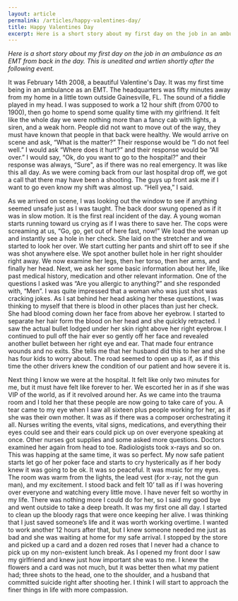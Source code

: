 ```yaml
---
layout: article
permalink: /articles/happy-valentines-day/
title: Happy Valentines Day
excerpt: Here is a short story about my first day on the job in an ambulance as an EMT from back in the day. This is unedited and written shortly after the following event.
---
```


<p><i>Here is a short story about my first day on the job in an ambulance as an EMT from back in the day. This is unedited and wrtien shortly after the following event.</i></p>
<p>It was February 14th 2008, a beautiful Valentine's Day. It was my first time being in an ambulance as an EMT. The headquarters was fifty minutes away from my home in a little town outside Gainesville, FL. The sound of a fiddle played in my head. I was supposed to work a 12 hour shift (from 0700 to 1900), then go home to spend some quality time with my girlfriend. It felt like the whole day we were nothing more than a fancy cab with lights, a siren, and a weak horn. People did not want to move out of the way, they must have known that people in that back were healthy. We would arrive on scene and ask, “What is the matter?” Their response would be “I do not feel well.”  I would ask “Where does it hurt?” and their response would be “All over.” I would say, “Ok, do you want to go to the hospital?” and their response was always, “Sure", as if there was no real emergency. It was like this all day. As we were coming back from our last hospital drop off, we got a call that there may have been a shooting. The guys up front ask me if I want to go even know my shift was almost up. “Hell yea,” I said.</p>
<p>As we arrived on scene, I was looking out the window to see if anything seemed unsafe just as I was taught. The back door swung opened as if it was in slow motion. It is the first real incident of the day. A young woman starts running toward us crying as if I was there to save her. The cops were screaming at us, “Go, go, get out of here fast, now!”  We load the woman up and instantly see a hole in her check. She laid on the stretcher and we started to look her over. We start cutting her pants and shirt off to see if she was shot anywhere else. We spot another bullet hole in her right shoulder right away. We now examine her legs, then her torso, then her arms, and finally her head. Next, we ask her some basic information about her life, like past medical history, medication and other relevant information. One of the questions I asked was “Are you allergic to anything?” and she responded with, “Men”. I was quite impressed that a woman who was just shot was cracking jokes. As I sat behind her head asking her these questions, I was thinking to myself that there is blood in other places than just her check. She had blood coming down her face from above her eyebrow. I started to separate her hair form the blood on her head and she quickly retracted. I saw the actual bullet lodged under her skin right above her right eyebrow. I continued to pull off the hair ever so gently off her face and revealed another bullet between her right eye and ear. That made four entrance wounds and no exits. She tells me that her husband did this to her and she has four kids to worry about. The road seemed to open up as if, as if this time the other drivers knew the condition of our patient and how severe it is.</p>
<p>Next thing I know we were at the hospital. It felt like only two minutes for me, but it must have felt like forever to her. We escorted her in as if she was VIP of the world, as if it revolved around her. As we came into the trauma room and I told her that these people are now going to take care of you. A tear came to my eye when I saw all sixteen plus people working for her, as if she was their own mother. It was as if there was a composer orchestrating it all. Nurses writing the events, vital signs, medications, and everything their eyes could see and their ears could pick up on over everyone speaking at once. Other nurses got supplies and some asked more questions. Doctors examined her again from head to toe. Radiologists took x-rays and so on. This was happing at the same time, it was so perfect. My now safe patient starts let go of her poker face and starts to cry hysterically as if her body knew it was going to be ok. It was so peaceful. It was music for my eyes. The room was warm from the lights, the lead vest (for x-ray, not the gun man), and my excitement. I stood back and felt 10’ tall as if I was hovering over everyone and watching every little move. I have never felt so worthy in my life. There was nothing more I could do for her, so I said my good bye and went outside to take a deep breath. It was my first one all day. I started to clean up the bloody rags that were once keeping her alive. I was thinking that I just saved someone’s life and it was worth working overtime. I wanted to work another 12 hours after that, but I knew someone needed me just as bad and she was waiting at home for my safe arrival. I stopped by the store and picked up a card and a dozen red roses that I never had a chance to pick up on my non-existent lunch break. As I opened my front door I saw my girlfriend and knew just how important she was to me. I knew the flowers and a card was not much, but it was better then what my patient had; three shots to the head, one to the shoulder, and a husband that committed suicide right after shooting her. I think I will start to approach the finer things in life with more compassion.</p>
